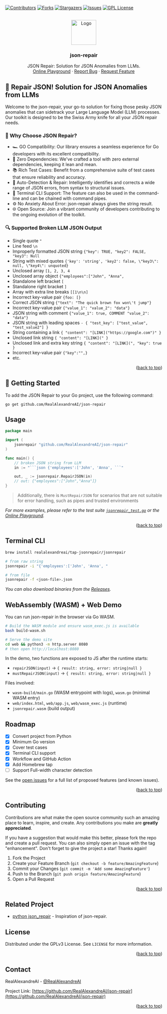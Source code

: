 <!-- Improved compatibility of back to top link: See: https://github.com/RealAlexandreAI/json-repair/pull/73 -->
<a name="readme-top"></a>
<!--
*** Thanks for checking out the Best-README-Template. If you have a suggestion
*** that would make this better, please fork the repo and create a pull request
*** or simply open an issue with the tag "enhancement".
*** Don't forget to give the project a star!
*** Thanks again! Now go create something AMAZING! :D
-->



<!-- PROJECT SHIELDS -->
<!--
*** I'm using markdown "reference style" links for readability.
*** Reference links are enclosed in brackets [ ] instead of parentheses ( ).
*** See the bottom of this document for the declaration of the reference variables
*** for contributors-url, forks-url, etc. This is an optional, concise syntax you may use.
*** https://www.markdownguide.org/basic-syntax/#reference-style-links
-->
[![Contributors][contributors-shield]][contributors-url]
[![Forks][forks-shield]][forks-url]
[![Stargazers][stars-shield]][stars-url]
[![Issues][issues-shield]][issues-url]
[![GPL License][license-shield]][license-url]


<!-- PROJECT LOGO -->
<br />
<div align="center">
  <a href="https://github.com/RealAlexandreAI/json-repair">
    <img src="images/logo.png" alt="Logo" width="80" height="80">
  </a>

<h3 align="center">json-repair</h3>

  <p align="center">
    JSON Repair: Solution for JSON Anomalies from LLMs.
    <br />
    <a href="https://goplay.tools/snippet/zyLfsLcsTwg">Online Playground</a>
    ·
    <a href="https://github.com/RealAlexandreAI/json-repair/issues/new?labels=bug&template=bug-report---.md">Report Bug</a>
    ·
    <a href="https://github.com/RealAlexandreAI/json-repair/issues/new?labels=enhancement&template=feature-request---.md">Request Feature</a>
  </p>
</div>


<!-- ABOUT THE PROJECT -->

## 🔧 Repair JSON! Solution for JSON Anomalies from LLMs

Welcome to the json-repair, your go-to solution for fixing those pesky JSON anomalies that can sidetrack your Large
Language Model (LLM) processes. Our toolkit is designed to be the Swiss Army knife for all your JSON repair needs.

### 🎯 Why Choose JSON Repair?

- 🏎️ GO Compatibility: Our library ensures a seamless experience for Go developers with its excellent compatibility.
- 🔗 Zero Dependencies: We've crafted a tool with zero external dependencies, keeping it lean and mean.
- 📚 Rich Test Cases: Benefit from a comprehensive suite of test cases that ensure reliability and accuracy.
- 🤖 Auto-Detection & Repair: Intelligently identifies and corrects a wide range of JSON errors, from syntax to
  structural issues.
- 📐 Terminal CLI Support: The feature can also be used in the command-line and can be chained with command pipes.
- ⚙️ No Anxiety About Error: json-repair always gives the string result.
- 🌐 Open Source: Join a vibrant community of developers contributing to the ongoing evolution of the toolkit.

### 🔍 Supported Broken LLM JSON Output

- Single quote `"`
- Line feed `\n`
- Improperly formatted JSON string `{"key": TRUE, "key2": FALSE, "key3": Null  `
- String with mixed quotes `{'key': 'string', 'key2': false, \"key3\": null, \"key4\": unquoted}`
- Unclosed array `[1, 2, 3, 4`
- Unclosed array object `{"employees":["John", "Anna",`
- Standalone left bracket `[`
- Standalone right bracket `]`
- Array with extra line breaks `[[1\n\n]`
- Incorrect key-value pair `{foo: [}`
- Correct JSON string `{"text": "The quick brown fox won\'t jump"}`
- Incorrect key-value pair `{"value_1": "value_2": "data"}`
- JSON string with comment `{"value_1": true, COMMENT "value_2": "data"}`
- JSON string with leading spaces  `- { "test_key": ["test_value", "test_value2"] }`
- String containing a link `{ "content": "[LINK]("https://google.com")" }`
- Unclosed link string `{ "content": "[LINK](" }`
- Unclosed link and extra key string `{ "content": "[LINK](", "key": true }`
- Incorrect key-value pair `{"key":"",}`
- etc.

<p align="right">(<a href="#readme-top">back to top</a>)</p>


<!-- GETTING STARTED -->

## 🏁 Getting Started

To add the JSON Repair to your Go project, use the following command:

```shell
go get github.com/RealAlexandreAI/json-repair
```

<!-- USAGE EXAMPLES -->

## Usage

```go
package main

import (
    jsonrepair "github.com/RealAlexandreAI/json-repair"
)

func main() {
    // broken JSON string from LLM
    in := "```json {'employees':['John', 'Anna', ```"

    out, _ := jsonrepair.RepairJSON(in)
    // out: {"employees":["John","Anna"]}
}
```

> Additionally, there is `MustRepairJSON` for scenarios that are not suitable for error handling, such as pipes and
> trusted environments

_For more examples, please refer to the test suite
[`jsonrepair_test.go`](./jsonrepair_test.go)
or the <a href="https://goplay.tools/snippet/zyLfsLcsTwg">Online Playground</a>._

<p align="right">(<a href="#readme-top">back to top</a>)</p>

## Terminal CLI

```bash
brew install realalexandreai/tap-jsonrepair/jsonrepair

# from raw string
jsonrepair -i "{'employees':['John', 'Anna', "

# from file
jsonrepair -f <json-file>.json
```

_You can also download binaries from the
[Releases](https://github.com/RealAlexandreAI/json-repair/releases)._

## WebAssembly (WASM) + Web Demo

You can run json-repair in the browser via Go WASM.

```bash
# Build the WASM module and ensure wasm_exec.js is available
bash build-wasm.sh

# Serve the demo site
cd web && python3 -m http.server 8080
# then open http://localhost:8080
```

In the demo, two functions are exposed to JS after the runtime starts:
- `repairJSON(input)` → `{ result: string, error: string|null }`
- `mustRepairJSON(input)` → `{ result: string, error: string|null }`

Files involved:
- `wasm-build/main.go` (WASM entrypoint with logs), `wasm.go` (minimal WASM entry)
- `web/index.html`, `web/app.js`, `web/wasm_exec.js` (runtime)
- `jsonrepair.wasm` (build output)


<!-- ROADMAP -->

## Roadmap

- [x] Convert project from Python
- [x] Minimum Go version
- [x] Cover test cases
- [x] Terminal CLI support
- [x] Workflow and GitHub Action
- [x] Add Homebrew tap
- [ ] Support Full-width character detection

See the [open issues](https://github.com/RealAlexandreAI/json-repair/issues) for a full list of proposed features (and
known issues).

<p align="right">(<a href="#readme-top">back to top</a>)</p>



<!-- CONTRIBUTING -->

## Contributing

Contributions are what make the open source community such an amazing place to learn, inspire, and create. Any
contributions you make are **greatly appreciated**.

If you have a suggestion that would make this better, please fork the repo and create a pull request. You can also
simply open an issue with the tag "enhancement".
Don't forget to give the project a star! Thanks again!

1. Fork the Project
2. Create your Feature Branch (`git checkout -b feature/AmazingFeature`)
3. Commit your Changes (`git commit -m 'Add some AmazingFeature'`)
4. Push to the Branch (`git push origin feature/AmazingFeature`)
5. Open a Pull Request

<p align="right">(<a href="#readme-top">back to top</a>)</p>

## Related Project

- [python json_repair](https://github.com/mangiucugna/json_repair) - Inspiration of json-repair.

<!-- LICENSE -->

## License

Distributed under the GPLv3 License. See `LICENSE` for more information.

<p align="right">(<a href="#readme-top">back to top</a>)</p>



<!-- CONTACT -->

## Contact

RealAlexandreAI - [@RealAlexandreAI](https://twitter.com/RealAlexandreAI)

Project Link: [https://github.com/RealAlexandreAI/json-repair](https://github.com/RealAlexandreAI/json-repair)

<p align="right">(<a href="#readme-top">back to top</a>)</p>


<!-- MARKDOWN LINKS & IMAGES -->
<!-- https://www.markdownguide.org/basic-syntax/#reference-style-links -->

[contributors-shield]: https://img.shields.io/github/contributors/RealAlexandreAI/json-repair.svg?style=for-the-badge

[contributors-url]: https://github.com/RealAlexandreAI/json-repair/graphs/contributors

[forks-shield]: https://img.shields.io/github/forks/RealAlexandreAI/json-repair.svg?style=for-the-badge

[forks-url]: https://github.com/RealAlexandreAI/json-repair/network/members

[stars-shield]: https://img.shields.io/github/stars/RealAlexandreAI/json-repair.svg?style=for-the-badge

[stars-url]: https://github.com/RealAlexandreAI/json-repair/stargazers

[issues-shield]: https://img.shields.io/github/issues/RealAlexandreAI/json-repair.svg?style=for-the-badge

[issues-url]: https://github.com/RealAlexandreAI/json-repair/issues

[license-shield]: https://img.shields.io/github/license/RealAlexandreAI/json-repair.svg?style=for-the-badge

[license-url]: https://github.com/RealAlexandreAI/json-repair/blob/master/LICENSE

[product-screenshot]: images/screenshot.png
